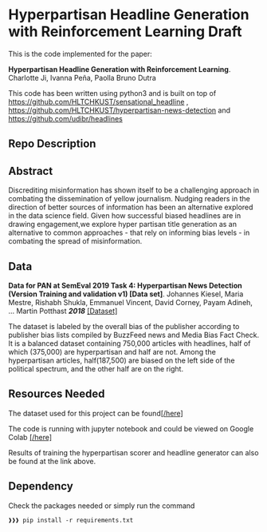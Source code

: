 # Hyperpartisan Headline Generation with Reinforcement Learning Draft


This is the code implemented for the paper:

**Hyperpartisan Headline Generation with Reinforcement Learning**. Charlotte Ji, Ivanna Peña, Paolla Bruno Dutra 

This code has been written using python3 and is built on top of https://github.com/HLTCHKUST/sensational_headline , https://github.com/HLTCHKUST/hyperpartisan-news-detection and https://github.com/udibr/headlines

## Repo Description


## Abstract
Discrediting misinformation has shown itself to be a challenging approach in combating the dissemination of yellow journalism.  Nudging readers in the direction of better sources of information has been an alternative explored in the data science field.   Given how successful biased headlines are in drawing engagement,we explore hyper partisan title generation as an alternative to common approaches - that rely on informing bias levels - in  combating the spread of misinformation.

## Data
**Data for PAN at SemEval 2019 Task 4: Hyperpartisan News Detection (Version Training and validation v1) [Data set]**. Johannes Kiesel, Maria Mestre, Rishabh Shukla, Emmanuel Vincent, David Corney, Payam Adineh, … Martin Potthast ***2018*** [[Dataset]](http://doi.org/10.5281/zenodo.1489920)

The dataset is labeled by the overall bias of the publisher according to publisher bias lists compiled by BuzzFeed news and Media Bias Fact Check. It is a balanced dataset containing 750,000 articles with headlines, half of which (375,000) are hyperpartisan and half are not. Among the hyperpartisan articles, half(187,500) are biased on the left side of the political spectrum, and the other half are on the right. 

## Resources Needed
The dataset used for this project can be found[[/here]](https://drive.google.com/open?id=1JgxOrtXKKhwj1hNRHnUDQoWCJXXP9NDx)  

The code is running with jupyter notebook and could be viewed on Google Colab [[/here]](https://drive.google.com/drive/folders/1R-Gj1f_ytqEHq98-lRUE7XROxuSzuwrp?usp=sharing)  

Results of training the hyperpartisan scorer and headline generator can also be found at the link above.

## Dependency
Check the packages needed or simply run the command
```console
❱❱❱ pip install -r requirements.txt
```
